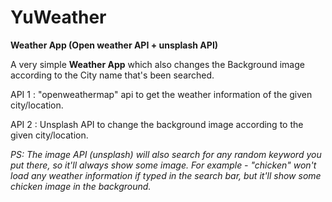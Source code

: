 # YuWeather
<strong>Weather App (Open weather API + unsplash API)</strong>

A very simple <b>Weather App</b> which also changes the Background image according to the City name that's been searched.

API 1 : "openweathermap" api to get the weather information of the given city/location.

API 2 : Unsplash API to change the background image according to the given city/location.


<i>PS:  The image API (unsplash) will also search for any random keyword you put there, so it'll always show some image.
     For example - "chicken" won't load any weather information if typed in the search bar, but it'll show some chicken
                  image in the background.</i>
